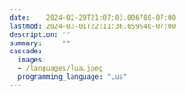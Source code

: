 ```yaml
---
date:    2024-02-29T21:07:03.006780-07:00
lastmod: 2024-03-01T22:11:36.659540-07:00
description: ""
summary:     ""
cascade:
  images:
  - /languages/lua.jpeg
  programming_language: "Lua"
---
```

